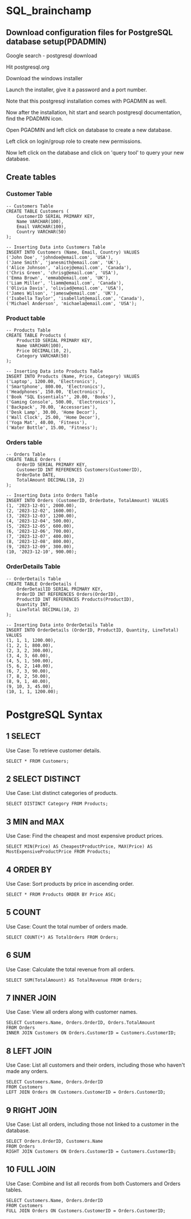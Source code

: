# SQL_brainchamp

## Download configuration files for PostgreSQL database setup(PDADMIN)

Google search - postgresql download

Hit postgresql.org

Download the windows installer

Launch the installer, give it a password and a port number.

Note that this postgresql installation comes with PGADMIN as well.

Now after the installation, hit start and search postgresql documentation, find the PDADMIN icon.

Open PGADMIN and left click on database to create a new database.

Left click on login/group role to create new permissions.

Now left click on the database and click on 'query tool' to query your new database.


## Create tables

### Customer Table
```
-- Customers Table
CREATE TABLE Customers (
    CustomerID SERIAL PRIMARY KEY,
    Name VARCHAR(100),
    Email VARCHAR(100),
    Country VARCHAR(50)
);
```

```
-- Inserting Data into Customers Table
INSERT INTO Customers (Name, Email, Country) VALUES
('John Doe', 'johndoe@email.com', 'USA'),
('Jane Smith', 'janesmith@email.com', 'UK'),
('Alice Johnson', 'alicej@email.com', 'Canada'),
('Chris Green', 'chrisg@email.com', 'USA'),
('Emma Brown', 'emmab@email.com', 'UK'),
('Liam Miller', 'liamm@email.com', 'Canada'),
('Olivia Davis', 'oliviad@email.com', 'USA'),
('James Wilson', 'jamesw@email.com', 'UK'),
('Isabella Taylor', 'isabellat@email.com', 'Canada'),
('Michael Anderson', 'michaela@email.com', 'USA');

```


### Product table

```
-- Products Table
CREATE TABLE Products (
    ProductID SERIAL PRIMARY KEY,
    Name VARCHAR(100),
    Price DECIMAL(10, 2),
    Category VARCHAR(50)
);
```

```
-- Inserting Data into Products Table
INSERT INTO Products (Name, Price, Category) VALUES
('Laptop', 1200.00, 'Electronics'),
('Smartphone', 800.00, 'Electronics'),
('Headphones', 150.00, 'Electronics'),
('Book "SQL Essentials"', 20.00, 'Books'),
('Gaming Console', 500.00, 'Electronics'),
('Backpack', 70.00, 'Accessories'),
('Desk Lamp', 30.00, 'Home Decor'),
('Wall Clock', 25.00, 'Home Decor'),
('Yoga Mat', 40.00, 'Fitness'),
('Water Bottle', 15.00, 'Fitness');

```


### Orders table

```
-- Orders Table
CREATE TABLE Orders (
    OrderID SERIAL PRIMARY KEY,
    CustomerID INT REFERENCES Customers(CustomerID),
    OrderDate DATE,
    TotalAmount DECIMAL(10, 2)
);
```

```
-- Inserting Data into Orders Table
INSERT INTO Orders (CustomerID, OrderDate, TotalAmount) VALUES
(1, '2023-12-01', 2000.00),
(2, '2023-12-02', 1600.00),
(3, '2023-12-03', 1200.00),
(4, '2023-12-04', 500.00),
(5, '2023-12-05', 600.00),
(6, '2023-12-06', 700.00),
(7, '2023-12-07', 400.00),
(8, '2023-12-08', 800.00),
(9, '2023-12-09', 300.00),
(10, '2023-12-10', 900.00);
```


### OrderDetails Table

```
-- OrderDetails Table
CREATE TABLE OrderDetails (
    OrderDetailID SERIAL PRIMARY KEY,
    OrderID INT REFERENCES Orders(OrderID),
    ProductID INT REFERENCES Products(ProductID),
    Quantity INT,
    LineTotal DECIMAL(10, 2)
);
```

```
-- Inserting Data into OrderDetails Table
INSERT INTO OrderDetails (OrderID, ProductID, Quantity, LineTotal) VALUES
(1, 1, 1, 1200.00),
(1, 2, 1, 800.00),
(2, 3, 2, 300.00),
(3, 4, 3, 60.00),
(4, 5, 1, 500.00),
(5, 6, 2, 140.00),
(6, 7, 3, 90.00),
(7, 8, 2, 50.00),
(8, 9, 1, 40.00),
(9, 10, 3, 45.00),
(10, 1, 1, 1200.00);
```





# PostgreSQL Syntax


## 1 SELECT

Use Case: To retrieve customer details.

```
SELECT * FROM Customers;
```


## 2 SELECT DISTINCT

Use Case: List distinct categories of products.

```
SELECT DISTINCT Category FROM Products;
```


## 3 MIN and MAX

Use Case: Find the cheapest and most expensive product prices.

```
SELECT MIN(Price) AS CheapestProductPrice, MAX(Price) AS MostExpensiveProductPrice FROM Products;
```


## 4 ORDER BY

Use Case: Sort products by price in ascending order.

```
SELECT * FROM Products ORDER BY Price ASC;
```


## 5 COUNT

Use Case: Count the total number of orders made.

```
SELECT COUNT(*) AS TotalOrders FROM Orders;
```

## 6 SUM

Use Case: Calculate the total revenue from all orders.

```
SELECT SUM(TotalAmount) AS TotalRevenue FROM Orders;
```

## 7 INNER JOIN

Use Case: View all orders along with customer names.

```
SELECT Customers.Name, Orders.OrderID, Orders.TotalAmount
FROM Orders
INNER JOIN Customers ON Orders.CustomerID = Customers.CustomerID;
```


## 8 LEFT JOIN

Use Case: List all customers and their orders, including those who haven't made any orders.

```
SELECT Customers.Name, Orders.OrderID
FROM Customers
LEFT JOIN Orders ON Customers.CustomerID = Orders.CustomerID;
```


## 9 RIGHT JOIN

Use Case: List all orders, including those not linked to a customer in the database.

```
SELECT Orders.OrderID, Customers.Name
FROM Orders
RIGHT JOIN Customers ON Orders.CustomerID = Customers.CustomerID;
```


## 10 FULL JOIN

Use Case: Combine and list all records from both Customers and Orders tables.

```
SELECT Customers.Name, Orders.OrderID
FROM Customers
FULL JOIN Orders ON Customers.CustomerID = Orders.CustomerID;
```


